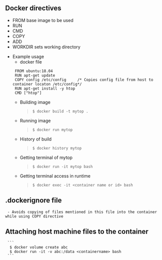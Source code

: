 
## Docker directives
   - FROM base image to be used
   - RUN
   - CMD
   - COPY
   - ADD
   - WORKDIR sets working directory
 
  + Example usage 
    - docker file
    ``` 
     FROM ubuntu:18.04
     RUN apt-get update
     COPY config /etc/config     /* Copies config file from host to container locaton /etc/config*/
     RUN apt-get install -y htop
     CMD ["htop"]
     ```
    - Building image
      > `$ docker build -t mytop .` 
    - Running image
      > `$ docker run mytop` 
    - History of build
      > `$ docker history mytop`
    - Getting terminal of mytop
      > `$ docker run -it mytop bash`
    - Getting terminal access in runtime
      > `$ docker exec -it <container name or id> bash`
      
  ## .dockerignore file
     - Avoids copying of files mentioned in this file into the container while using COPY directive
     
  ## Attaching host machine files to the container
     ```
      $ docker volume create abc
      $ docker run -it -v abc:/data <containername> bash
     ``` 
     
